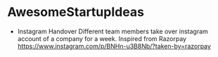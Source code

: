 # AwesomeStartupIdeas

* Instagram Handover 
Different team members take over instagram account of a company for a week. 
Inspired from Razorpay https://www.instagram.com/p/BNHn-u3B8Nb/?taken-by=razorpay

